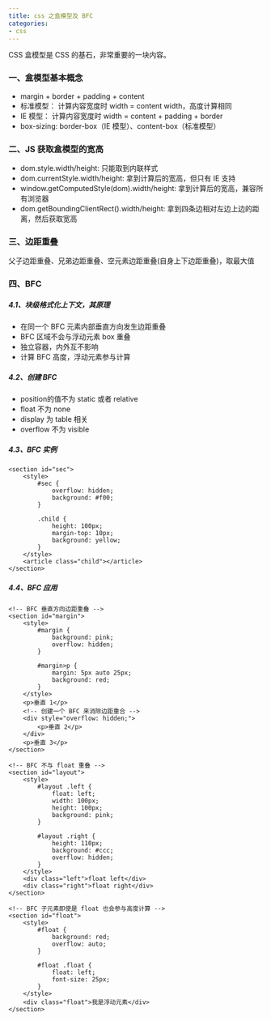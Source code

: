 ```yaml
---
title: css 之盒模型及 BFC
categories:
- css
---
```

CSS 盒模型是 CSS 的基石，非常重要的一块内容。
<!--more-->
### 一、盒模型基本概念
- margin + border + padding + content
- 标准模型： 计算内容宽度时 width = content width，高度计算相同
- IE 模型： 计算内容宽度时 width = content + padding + border
- box-sizing: border-box（IE 模型）、content-box（标准模型）

### 二、JS 获取盒模型的宽高
- dom.style.width/height: 只能取到内联样式
- dom.currentStyle.width/height: 拿到计算后的宽高，但只有 IE 支持
- window.getComputedStyle(dom).width/height: 拿到计算后的宽高，兼容所有浏览器
- dom.getBoundingClientRect().width/height: 拿到四条边相对左边上边的距离，然后获取宽高

### 三、边距重叠
父子边距重叠、兄弟边距重叠、空元素边距重叠(自身上下边距重叠)，取最大值
### 四、BFC
##### 4.1、块级格式化上下文，其原理
- 在同一个 BFC 元素内部垂直方向发生边距重叠
- BFC 区域不会与浮动元素 box 重叠
- 独立容器，内外互不影响
- 计算 BFC 高度，浮动元素参与计算

##### 4.2、创建 BFC
- position的值不为 static 或者 relative
- float 不为 none
- display 为 table 相关
- overflow 不为 visible

##### 4.3、BFC 实例
```
<section id="sec">
    <style>
        #sec {
            overflow: hidden;
            background: #f00;
        }

        .child {
            height: 100px;
            margin-top: 10px;
            background: yellow;
        }
    </style>
    <article class="child"></article>
</section>
```
##### 4.4、BFC 应用
```
<!-- BFC 垂直方向边距重叠 -->
<section id="margin">
    <style>
        #margin {
            background: pink;
            overflow: hidden;
        }

        #margin>p {
            margin: 5px auto 25px;
            background: red;
        }
    </style>
    <p>垂直 1</p>
    <!-- 创建一个 BFC 来消除边距重合 -->
    <div style="overflow: hidden;">
        <p>垂直 2</p>
    </div>
    <p>垂直 3</p>
</section>

<!-- BFC 不与 float 重叠 -->
<section id="layout">
    <style>
        #layout .left {
            float: left;
            width: 100px;
            height: 100px;
            background: pink;
        }

        #layout .right {
            height: 110px;
            background: #ccc;
            overflow: hidden;
        }
    </style>
    <div class="left">float left</div>
    <div class="right">float right</div>
</section>

<!-- BFC 子元素即使是 float 也会参与高度计算 -->
<section id="float">
    <style>
        #float {
            background: red;
            overflow: auto;
        }

        #float .float {
            float: left;
            font-size: 25px;
        }
    </style>
    <div class="float">我是浮动元素</div>
</section>
```